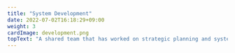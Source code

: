 ```yaml
---
title: "System Development"
date: 2022-07-02T16:18:29+09:00
weight: 3
cardImage: development.png
topText: "A shared team that has worked on strategic planning and systems consulting will begin development. We don't just stick to the original plan; we make modifications as often as possible, responding to changes in your situation and feedback as appropriate. Through repeated prototyping and refinement, we are able to develop high-quality systems with short turnaround times. We draw out the customer's latent needs and provide high value-added products that take advantage of our strength as a Microsoft Gold Partner."
---
```

